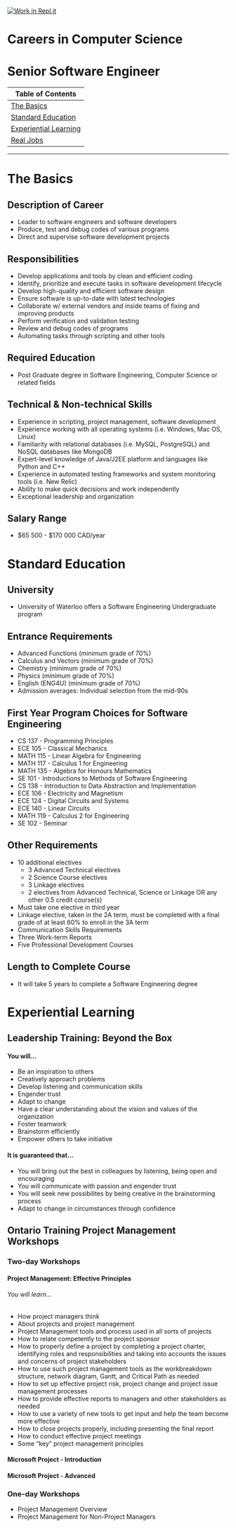[![Work in Repl.it](https://classroom.github.com/assets/work-in-replit-14baed9a392b3a25080506f3b7b6d57f295ec2978f6f33ec97e36a161684cbe9.svg)](https://classroom.github.com/online_ide?assignment_repo_id=4666082&assignment_repo_type=AssignmentRepo)
# Careers in Computer Science
# Senior Software Engineer
| Table of Contents        |
| ------------------------ |
| [The Basics]()               |
| [Standard Education]()       |
| [Experiential Learning]()    |
| [Real Jobs]()                |
---
# The Basics
## Description of Career
* Leader to software engineers and software developers
* Produce, test and debug codes of various programs
* Direct and supervise software development projects
## Responsibilities
* Develop applications and tools by clean and efficient coding
* Identify, prioritize and execute tasks in software development lifecycle
* Develop high-quality and efficient software design
* Ensure software is up-to-date with latest technologies
* Collaborate w/ external vendors and inside teams of fixing and improving products
* Perform verification and validation testing
* Review and debug codes of programs
* Automating tasks through scripting and other tools
## Required Education
* Post Graduate degree in Software Engineering, Computer Science or related fields
## Technical & Non-technical Skills
* Experience in scripting, project management, software development
* Experience working with all operating systems (i.e. Windows, Mac OS, Linux)
* Familiarity with relational databases (i.e. MySQL, PostgreSQL) and NoSQL databases like MongoDB
* Expert-level knowledge of Java/J2EE platform and languages like Python and C++
* Experience in automated testing frameworks and system monitoring tools (i.e. New Relic)
* Ability to make quick decisions and work independently
* Exceptional leadership and organization
## Salary Range
* $65 500 - $170 000 CAD/year
# Standard Education
## University
* University of Waterloo offers a Software Engineering Undergraduate program
## Entrance Requirements
* Advanced Functions (minimum grade of 70%)
* Calculus and Vectors (minimum grade of 70%)
* Chemistry (minimum grade of 70%)
* Physics (minimum grade of 70%)
* English (ENG4U) (minimum grade of 70%)
* Admission averages: Individual selection from the mid-90s
## First Year Program Choices for Software Engineering
* CS 137 - Programming Principles
* ECE 105 - Classical Mechanics
* MATH 115 - Linear Algebra for Engineering
* MATH 117 - Calculus 1 for Engineering 
* MATH 135 - Algebra for Honours Mathematics
* SE 101 - Introductions to Methods of Software Engineering
* CS 138 - Introduction to Data Abstraction and Implementation
* ECE 106 - Electricity and Magnetism
* ECE 124 - Digital Circuits and Systems
* ECE 140 - Linear Circuits
* MATH 119 - Calculus 2 for Engineering
* SE 102 - Seminar
## Other Requirements
* 10 additional electives
  * 3 Advanced Technical electives
  * 2 Science Course electives
  * 3 Linkage electives
  * 2 electives from Advanced Technical, Science or Linkage OR any other 0.5 credit course(s) 
* Must take one elective in third year
* Linkage elective, taken in the 2A term, must be completed with a final grade of at least 60% to enroll in the 3A term
* Communication Skills Requirements
* Three Work-term Reports
* Five Professional Development Courses
## Length to Complete Course
* It will take 5 years to complete a Software Engineering degree
# Experiential Learning
## Leadership Training: Beyond the Box
#### You will...
* Be an inspiration to others
* Creatively approach problems
* Develop listening and communication skills 
* Engender trust
* Adapt to change
* Have a clear understanding about the vision and values of the organization
* Foster teamwork
* Brainstorm efficiently
* Empower others to take initiative
#### It is guaranteed that...
* You will bring out the best in colleagues by listening, being open and encouraging
* You will communicate with passion and engender trust
* You will seek new possibilites by being creative in the brainstorming process
* Adapt to change in circumstances through confidence 
## Ontario Training Project Management Workshops
### Two-day Workshops
#### Project Management: Effective Principles
###### You will learn... 
* How project managers think
* About projects and project management
* Project Management tools and process used in all sorts of projects
* How to relate competently to the project sponsor
* How to properly define a project by completing a project charter, identifying roles and responsibilities  and taking into accounts the issues and concerns of project stakeholders
* How to use such project management tools as the workbreakdown structure, network diagram, Gantt, and Critical Path as needed
* How to set up effective project risk, project change and project issue management processes
* How to provide effective reports to managers and other stakeholders as needed
* How to use a variety of new tools to get input and help the team become more effective
* How to close projects properly, including presenting the final report
* How to conduct effective project meetings
* Some “key” project management principles
#### Microsoft Project - Introduction
#### Microsoft Project - Advanced
### One-day Workshops
* Project Management Overview
* Project Management for Non-Project Managers